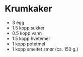 # Krumkaker

* 3 egg
* 1.5 kopp sukker
* 0.5 kopp vann
* 1.5 kopp hvetemel
* 1 kopp potetmel
* 1 kopp smeltet smør (ca. 150 g.)
